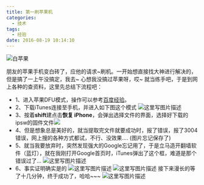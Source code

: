 ```yaml
---
title: 第一刷苹果机
categories:
  - 技术
tags:
  - 经验
date: 2016-08-19 10:14:10
---
```


![白苹果](/img/QQ截图20160819165532.png)
<!-- more -->
朋友的苹果手机变白砖了，应他的请求~刷机。一开始想直接找大神进行解决的，但是搞了一上午没搞定，我去~ 心想我没搞过苹果呀，哎~ 就当练手吧，于是到网上各种的查资料，这里先总结下流程吧： 

- 1、进入苹果DFU模式，操作可以参考[百度经验](http://jingyan.baidu.com/article/ed15cb1b7acd1e1be3698197.html)。
- 2、下载iTunes连接至手机，并进入如下图这个模式
![这里写图片描述](/img/QQ截图20160729162830.png)
- 3、按着**shift**建点击**恢复 iPhone**，会弹出选择文件的界面，选择好下载的ipsw的固件文件![](/img/QQ截图20160819164631.png)
- 4、但是想象总是美好的，就当提取完文件就要成功时，报了错误，报了3004错误，网上搜的各种方式都试，不行、没效果.... (图片忘记保存了)
- 5、就当我要放弃时，突然发现强大的Google忘记用了，于是立马造开翻墙软件（蓝灯），就在我刚打开Google首页时，iTunes弹出了这个框，难道是那个错误过了...
![这里写图片描述](/img/QQ图片20160729161427.jpg)
- 6、事实证明确实是的 ![这里写图片描述](/img/QQ图片20160729161432.jpg)
![这里写图片描述](/img/QQ图片20160729161420.jpg)
接下来漫长的等了十几分钟，终于成功了，哈哈~~~
![这里写图片描述](/img/QQ图片20160729161438.jpg)